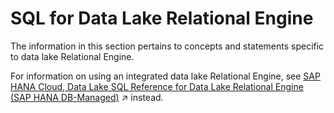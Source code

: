 <!-- loio7f81df14233b453781f287219a56d41e -->

# SQL for Data Lake Relational Engine

The information in this section pertains to concepts and statements specific to data lake Relational Engine.

For information on using an integrated data lake Relational Engine, see [SAP HANA Cloud, Data Lake SQL Reference for Data Lake Relational Engine (SAP HANA DB-Managed)](https://help.sap.com/viewer/a898e08b84f21015969fa437e89860c8/2024_1_QRC/en-US/74814c5dca454066804e5670fa2fe4f5.html "This document provides reference information for SQL syntax unique to the data lake Relational Engine layer of SAP HANA database.") :arrow_upper_right: instead.

